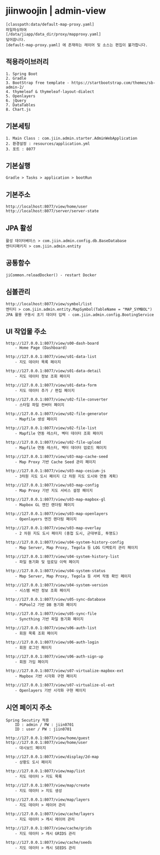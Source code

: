 # jiinwoojin | admin-view

    [classpath:data/default-map-proxy.yaml]
    파일파싱하여
    [/data/jiapp/data_dir/proxy/mapproxy.yaml]
    덮어씁니다.
    [default-map-proxy.yaml] 에 존재하는 레이어 및 소스는 편집이 불가합니다.

## 적용라이브러리

	1. Spring Boot
	2. Gradle
 	3. BootStrap free template - https://startbootstrap.com/themes/sb-admin-2/
	4. thymeleaf & thymeleaf-layout-dialect
 	5. Openlayers
 	6. jQuery
 	7. DataTables
 	8. Chart.js
 	
## 기본세팅

	1. Main Class : com.jiin.admin.starter.AdminWebApplication
	2. 환경설정 : resources/application.yml
	3. 포트 : 8077

## 기본실행

	Gradle > Tasks > application > bootRun
	
## 기본주소

	http://localhost:8077/view/home/user
	http://localhost:8077/server/server-state

## JPA 활성
	
	활성 데이터베이스 > com.jiin.admin.config.db.BaseDatabase
	엔티티패키지 > com.jiin.admin.entity

## 공통함수

    jiCommon.reloadDocker() - restart Docker

## 심볼관리
    
    http://localhost:8077/view/symbol/list
    엔티티 > com.jiin.admin.entity.MapSymbol(TableName = "MAP_SYMBOL")
    JPA 활용 구동시 초기 데이터 입력 - com.jiin.admin.config.BootingService

## UI 작업물 주소

    http://127.0.0.1:8077/view/s00-dash-board
        - Home Page (Dashboard)
    
    http://127.0.0.1:8077/view/s01-data-list
        - 지도 데이터 목록 페이지
        
    http://127.0.0.1:8077/view/s01-data-detail
        - 지도 데이터 정보 조회 페이지
    
    http://127.0.0.1:8077/view/s01-data-form
        - 지도 데이터 추가 / 편집 페이지
        
    http://127.0.0.1:8077/view/s02-file-converter
        - 스타일 파일 컨버터 페이지
        
    http://127.0.0.1:8077/view/s02-file-generator
        - Mapfile 생성 페이지
        
    http://127.0.0.1:8077/view/s02-file-list
        - Mapfile 연동 레스터, 벡터 데이터 조회 페이지
        
    http://127.0.0.1:8077/view/s02-file-upload
        - Mapfile 연동 레스터, 벡터 데이터 업로드 페이지
        
    http://127.0.0.1:8077/view/s03-map-cache-seed
        - Map Proxy 기반 Cache Seed 관리 페이지
        
    http://127.0.0.1:8077/view/s03-map-cesium-js
        - 3차원 지도 도시 페이지 (2 차원 지도 도시와 연동 계획)
    	
    http://127.0.0.1:8077/view/s03-map-config
        - Map Proxy 기반 지도 서비스 설정 페이지 
        
    http://127.0.0.1:8077/view/s03-map-mapbox-gl
        - Mapbox GL 엔진 렌더링 페이지
        
    http://127.0.0.1:8077/view/s03-map-openlayers
        - Openlayers 엔진 렌더링 페이지
        
    http://127.0.0.1:8077/view/s03-map-overlay
        - 2 차원 지도 도시 페이지 (중첩 도시, 군대부호, 투명도)
        
    http://127.0.0.1:8077/view/s04-system-history-config
        - Map Server, Map Proxy, Tegola 등 LOG 디렉토리 관리 페이지
        
    http://127.0.0.1:8077/view/s04-system-history-list
        - 파일 동기화 및 업로딩 이력 페이지
    
    http://127.0.0.1:8077/view/s04-system-status
        - Map Server, Map Proxy, Tegola 등 서버 작동 확인 페이지
        
    http://127.0.0.1:8077/view/s04-system-version
        - 시스템 버전 정보 조회 페이지
        
    http://127.0.0.1:8077/view/s05-sync-database
        - PGPool2 기반 DB 동기화 페이지
        
    http://127.0.0.1:8077/view/s05-sync-file
        - Syncthing 기반 파일 동기화 페이지
        
    http://127.0.0.1:8077/view/s06-auth-list
        - 회원 목록 조회 페이지
        
    http://127.0.0.1:8077/view/s06-auth-login
        - 회원 로그인 페이지
        
    http://127.0.0.1:8077/view/s06-auth-sign-up
        - 회원 가입 페이지
        
    http://127.0.0.1:8077/view/s07-virtualize-mapbox-ext
        - Mapbox 기반 시각화 구현 페이지
        
    http://127.0.0.1:8077/view/s07-virtualize-ol-ext
        - Openlayers 기반 시각화 구현 페이지

## 시연 페이지 주소
    
    Spring Secutiry 적용
        ID : admin / PW : jiin0701
        ID : user / PW : jiin0701
    
    http://127.0.0.1:8077/view/home/guest
    http://127.0.0.1:8077/view/home/user
        - 대시보드 페이지
        
    http://127.0.0.1:8077/view/display/2d-map
        - 상황도 도시 페이지
        
    http://127.0.0.1:8077/view/map/list
        - 지도 데이터 > 지도 목록
    
    http://127.0.0.1:8077/view/map/create
        - 지도 데이터 > 지도 생성
              
    http://127.0.0.1:8077/view/map/layers
        - 지도 데이터 > 레이어 관리
        
    http://127.0.0.1:8077/view/cache/layers
        - 지도 데이터 > 캐시 레이어 관리
        
    http://127.0.0.1:8077/view/cache/grids
        - 지도 데이터 > 캐시 GRIDS 관리
        
    http://127.0.0.1:8077/view/cache/seeds
        - 지도 데이터 > 캐시 SEEDS 관리